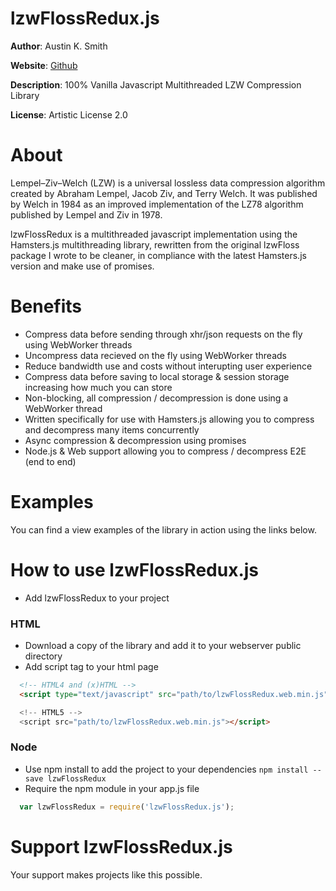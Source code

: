 # lzwFlossRedux.js

**Author**: Austin K. Smith

**Website**: [Github](https://github.com/austinksmith/lzwFlossRedux.js)

**Description**: 100% Vanilla Javascript Multithreaded LZW Compression Library

**License**: Artistic License 2.0

# About

Lempel–Ziv–Welch (LZW) is a universal lossless data compression algorithm created by Abraham Lempel, Jacob Ziv, and Terry Welch. It was published by Welch in 1984 as an improved implementation of the LZ78 algorithm published by Lempel and Ziv in 1978.

lzwFlossRedux is a multithreaded javascript implementation using the Hamsters.js multithreading library, rewritten from the original lzwFloss package I wrote to be cleaner, in compliance with the latest Hamsters.js version and make use of promises.

# Benefits

  * Compress data before sending through xhr/json requests on the fly using WebWorker threads
  * Uncompress data recieved on the fly using WebWorker threads
  * Reduce bandwidth use and costs without interupting user experience
  * Compress data before saving to local storage & session storage increasing how much you can store
  * Non-blocking, all compression / decompression is done using a WebWorker thread
  * Written specifically for use with Hamsters.js allowing you to compress and decompress many items concurrently
  * Async compression & decompression using promises
  * Node.js & Web support allowing you to compress / decompress E2E (end to end)

# Examples

You can find a view examples of the library in action using the links below.



# How to use lzwFlossRedux.js

  * Add lzwFlossRedux to your project

  ### HTML

  * Download a copy of the library and add it to your webserver public directory
  * Add script tag to your html page

  ```html
	<!-- HTML4 and (x)HTML -->
	<script type="text/javascript" src="path/to/lzwFlossRedux.web.min.js">

	<!-- HTML5 -->
	<script src="path/to/lzwFlossRedux.web.min.js"></script>
  ```

  ### Node

  * Use npm install to add the project to your dependencies `npm install --save lzwFlossRedux`
  * Require the npm module in your app.js file

  ```js
    var lzwFlossRedux = require('lzwFlossRedux.js');
  ```




# Support lzwFlossRedux.js

Your support makes projects like this possible.
